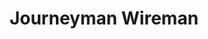 ---
draft: false
name: "Jason Rader"
title: "Journeyman Wireman"
avatar: {
    src: "https://1drv.ms/i/s!AoM7TSrp7nnmljV3Mc7QpARbVvxx?embed=1&width=660",
    alt: "Jason Rader"
}
publishDate: "2022-11-07 15:39"
---